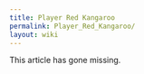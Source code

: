 ```yaml
---
title: Player Red Kangaroo
permalink: Player_Red_Kangaroo/
layout: wiki
---
```


This article has gone missing.

